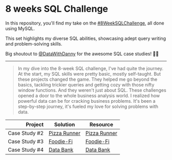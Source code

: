 # 8 weeks SQL Challenge 

In this repository, you'll find my take on the [#8WeekSQLChallenge](https://8weeksqlchallenge.com/), all done using MySQL.

This set highlights my diverse SQL abilities, showcasing adept query writing and problem-solving skills.

Big shoutout to [@DataWithDanny](https://www.datawithdanny.com/) for the awesome SQL case studies! 👋🏻

---
> In my dive into the 8-week SQL challenge, I've had quite the journey. At the start, my SQL skills were pretty basic, mostly self-taught. But these projects changed the game. They helped me go beyond the basics, tackling trickier queries and getting cozy with those nifty window functions.  And they weren't just about SQL. These challenges opened a door to the whole business analysis world. I realized how powerful data can be for cracking business problems. It's been a step-by-step journey, it's fueled my love for solving problems with data.

|**Project**   |  **Solution**  |  **Resource**  |
|-------------:|----------------|----------------|
|Case Study #2|[Pizza Runner](https://github.com/Yura-Qu/SQL-Case-Study/blob/main/Case%20Study%20%232%20-%20Pizza%20Runner)|[Pizza Runner](https://8weeksqlchallenge.com/case-study-2/)
|Case Study #3|[Foodie-Fi](https://github.com/Yura-Qu/SQL-Case-Study/blob/main/Case%20Study%20%233%20-%20Foodie-Fi)|[Foodie-Fi](https://8weeksqlchallenge.com/case-study-3/)|
|Case Study #4|[Data Bank](https://github.com/Yura-Qu/SQL-Case-Study/tree/main/Case%20Study%20%234%3A%20Data%20Bank)|[Data Bank](https://8weeksqlchallenge.com/case-study-4/)|
